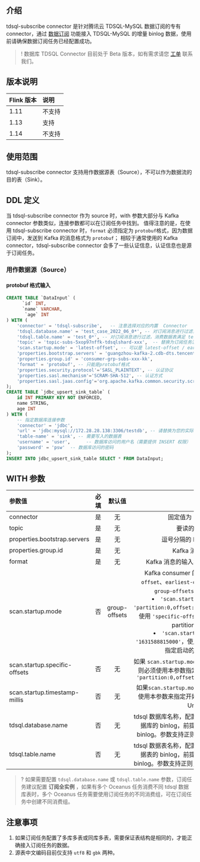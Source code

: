 ## 介绍
tdsql-subscribe connector 是针对腾讯云 TDSQL-MySQL 数据订阅的专有 connector，通过 [数据订阅](https://cloud.tencent.com/document/product/571/68060) 功能接入 TDSQL-MySQL 的增量 binlog 数据，使用前请确保数据订阅任务已经配置成功。
>! 数据库 TDSQL Connector 目前处于 Beta 版本，如有需求请您 [工单](https://console.cloud.tencent.com/workorder/category) 联系我们。
## 版本说明

| Flink 版本 | 说明  |
|:-------- |:--- |
| 1.11     | 不支持 |
| 1.13     | 支持  |
| 1.14     | 不支持 |

## 使用范围

tdsql-subscribe connector 支持用作数据源表（Source），不可以作为数据流的目的表（Sink）。

## DDL 定义

当 tdsql-subscribe connector 作为 source 时，with 参数大部分与 Kafka connector 参数类似，连接参数都可以在订阅任务中找到。
值得注意的是，在使用 tdsql-subscribe connector 时，`format` 必须指定为 `protobuf`格式，因为数据订阅中，发送到 Kafka 的消息格式为 `protobuf`； 相较于通常使用的 Kafka connector，tdsql-subscribe connector 会多了一些认证信息，认证信息也是源于订阅任务。

### 用作数据源（Source）
#### protobuf 格式输入
```sql
CREATE TABLE `DataInput` (
      `id` INT,
      `name` VARCHAR,
       `age` INT
) WITH (
    'connector' = 'tdsql-subscribe',   -- 注意选择对应的内置  Connector
    'tdsql.database.name' = 'test_case_2022_06_0*', -- 对订阅消息进行过滤，消费数据库名满足 test_case_2022_06_0* 正则的订阅数据
    'tdsql.table.name' = 'test_0*', -- 对订阅消息进行过滤，消费数据表满足 test_0* 正则的订阅数据
    'topic' = 'topic-subs-5xop97nffk-tdsqlshard-xxx',  -- 替换为订阅任务消费的 Topic
    'scan.startup.mode' = 'latest-offset', -- 可以是 latest-offset / earliest-offset / specific-offsets / group-offsets 的任何一种
    'properties.bootstrap.servers' = 'guangzhou-kafka-2.cdb-dts.tencentcs.com.cn:3212',  -- 替换为您的订阅任务 Kafka 连接地址
    'properties.group.id' = 'consumer-grp-subs-xxx-kk', 
    'format' = 'protobuf', -- 只能是protobuf格式
    'properties.security.protocol'='SASL_PLAINTEXT', -- 认证协议
    'properties.sasl.mechanism'='SCRAM-SHA-512', -- 认证方式
    'properties.sasl.jaas.config'='org.apache.kafka.common.security.scram.ScramLoginModule required username="account-subs-xxx-username" password="psw";' --用户名和密码
);
CREATE TABLE `jdbc_upsert_sink_table` (
    id INT PRIMARY KEY NOT ENFORCED,  
    name STRING,
    age INT
) WITH (
    -- 指定数据库连接参数
    'connector' = 'jdbc',
    'url' = 'jdbc:mysql://172.28.28.138:3306/testdb', -- 请替换为您的实际 MySQL 连接参数
    'table-name' = 'sink', -- 需要写入的数据表
    'username' = 'user',      -- 数据库访问的用户名（需要提供 INSERT 权限）
    'password' = 'psw'  -- 数据库访问的密码
);
INSERT INTO jdbc_upsert_sink_table SELECT * FROM DataInput;
```

## WITH 参数

| 参数值                           | 必填  | 默认值           | 描述                                                             |
|:----------------------------- |:---:|:-------------:|:--------------------------------------------------------------------------------:|
| connector                     | 是   | 无             | 固定值为 `'tdsql-subscribe'`                                                                 |
| topic                         | 是   | 无             | 要读的 Kafka Topic 名                                                             |
| properties.bootstrap.servers  | 是   | 无             | 逗号分隔的 Kafka Bootstrap 地址             |
| properties.group.id           | 是   | 无             | Kafka 消费时的 Group ID                                                                |
| format                        | 是   | 无             | Kafka 消息的输入格式。目前只支持 `protobuf`                                              |
| scan.startup.mode             | 否   | group-offsets | Kafka consumer 的启动模式。可以是 `latest-offset`、`earliest-offset`、`specific-offsets`、`group-offsets`、`timestamp` 的任何一种<li/>`'scan.startup.specific-offsets' = 'partition:0,offset:42;partition:1,offset:300'`，使用 `'specific-offsets'` 启动模式时需要指定每个 partition 对应的 offsets。<li/>`'scan.startup.timestamp-miles' = '1631588815000'`，使用 `'timestamp'` 启动模式时需要指定启动的时间戳（单位毫秒） |
| scan.startup.specific-offsets | 否   | 无             | 如果 `scan.startup.mode` 的值为`'specific-offsets'`，则必须使用本参数指定具体起始读取的偏移量。例如 `'partition:0,offset:42;partition:1,offset:300'`                                                                                                                                                                                                                                          |
| scan.startup.timestamp-millis | 否   | 无             | 如果`scan.startup.mode` 的值为`'timestamp'`，则必须使用本参数来指定开始读取的时间点（毫秒为单位的 Unix 时间戳）            |
|tdsql.database.name| 否 | 无 | tdsql 数据库名称，配置此参数，可以消费 tdsql 指定数据库的 binlog，前提是订阅任务包含了此数据库的 binlog。参数支持正则，例如 `test_case_2022_06_0*` |
|tdsql.table.name| 否 | 无 | tdsql 数据表名称，配置此参数，可以消费 tdsql 指定数据表的 binlog，前提是订阅任务包含了此数据库的 binlog。参数支持正则，例如 `test_0*`，`test_1,test_2` |

>? 如果需要配置 `tdsql.database.name` 或 `tdsql.table.name` 参数，订阅任务建议配置 **订阅全实例** ，如果有多个 Oceanus 任务消费不同 tdsql 数据库表时，多个 Oceanus 任务需要使用订阅任务的不同消费组，可在订阅任务中创建不同消费组。

## 注意事项

1. 如果订阅任务配置了多库多表或同库多表，需要保证表结构是相同的，才能正确接入订阅任务的数据。
2. 源表中文编码目前仅支持 `utf8` 和 `gbk` 两种。
